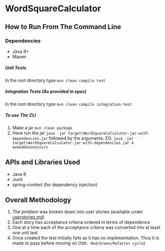# WordSquareCalculator

## How to Run From The Command Line
### Dependencies
 - Java 8+
 - Maven
 
##### Unit Tests 
In the root directory type `mvn clean compile test`

##### Integration Tests (As provided in spec)
In the root directory type `mvn clean compile integration-test`

##### To use The CLI
1. Make a jar `mvn clean package`
2. Have run the jar `java -jar target\WordSquareCalculator-jar-with-dependencies.jar` followed by the arguments. EG:
`java -jar target\WordSquareCalculator-jar-with-dependencies.jar 4 eeeeddoonnnsssrv` 

## APIs and Libraries Used
 - Java 8
 - Junit
 - spring-context (for dependency injection)

## Overall Methodology
1. The problem was broken down into user stories (available under [userstories.md](userstories.md))
2. Each story has acceptance criteria ordered in terms of dependence
3. One at a time each of the acceptance criteria was converted into at least one unit test
4. Once created the test initially fails as it has no implementation. Thus it is made to pass before moving on (`TDD: Red/Green/Refactor cycle`)
